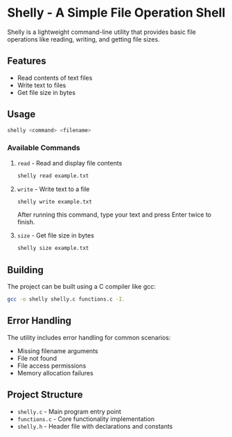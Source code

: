 # Shelly - A Simple File Operation Shell

Shelly is a lightweight command-line utility that provides basic file operations like reading, writing, and getting file sizes.

## Features

- Read contents of text files
- Write text to files
- Get file size in bytes

## Usage

```bash
shelly <command> <filename>
```

### Available Commands

1. `read` - Read and display file contents
   ```bash
   shelly read example.txt
   ```

2. `write` - Write text to a file
   ```bash
   shelly write example.txt
   ```
   After running this command, type your text and press Enter twice to finish.

3. `size` - Get file size in bytes
   ```bash
   shelly size example.txt
   ```

## Building

The project can be built using a C compiler like gcc:

```bash
gcc -o shelly shelly.c functions.c -I.
```

## Error Handling

The utility includes error handling for common scenarios:
- Missing filename arguments
- File not found
- File access permissions
- Memory allocation failures

## Project Structure

- `shelly.c` - Main program entry point
- `functions.c` - Core functionality implementation
- `shelly.h` - Header file with declarations and constants
